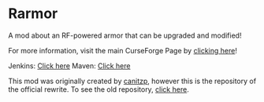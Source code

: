 # Rarmor
A mod about an RF-powered armor that can be upgraded and modified!

For more information, visit the main CurseForge Page by [clicking here](http://minecraft.curseforge.com/projects/rarmor)!

Jenkins: [Click here](https://ci.chaosfield.at/job/Rarmor/)
Maven: [Click here](https://maven.chaosfield.at/de/ellpeck/rarmor/)


This mod was originally created by [canitzp](https://github.com/canitzp), however this is the repository of the official rewrite.
To see the old repository, [click here](https://github.com/canitzp/Rarmor).
